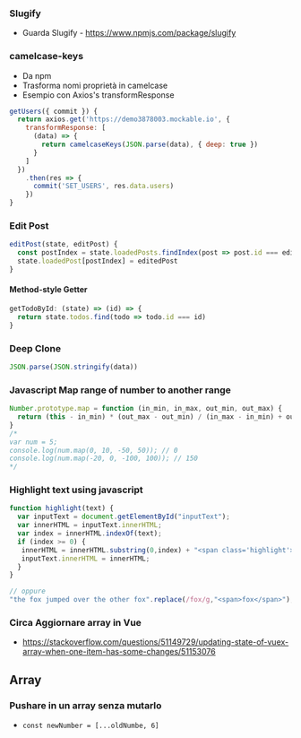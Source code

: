 ### Slugify
* Guarda Slugify - https://www.npmjs.com/package/slugify

### camelcase-keys
* Da npm
* Trasforma nomi proprietà in camelcase
* Esempio con Axios's transformResponse
```js
getUsers({ commit }) {
  return axios.get('https://demo3878003.mockable.io', {
    transformResponse: [
      (data) => {
        return camelcaseKeys(JSON.parse(data), { deep: true })
      }
    ]
  })
    .then(res => {
      commit('SET_USERS', res.data.users)
    })
}
```

### Edit Post
```js
editPost(state, editPost) {
  const postIndex = state.loadedPosts.findIndex(post => post.id === editedPost.id);
  state.loadedPost[postIndex] = editedPost
}
```
#### Method-style Getter
```js
getTodoById: (state) => (id) => {
  return state.todos.find(todo => todo.id === id)
}
```
### Deep Clone
```js
JSON.parse(JSON.stringify(data))
```

### Javascript Map range of number to another range
```js
Number.prototype.map = function (in_min, in_max, out_min, out_max) {
  return (this - in_min) * (out_max - out_min) / (in_max - in_min) + out_min;
}
/*
var num = 5;
console.log(num.map(0, 10, -50, 50)); // 0
console.log(num.map(-20, 0, -100, 100)); // 150
*/
```

### Highlight text using javascript
```js
function highlight(text) {
  var inputText = document.getElementById("inputText");
  var innerHTML = inputText.innerHTML;
  var index = innerHTML.indexOf(text);
  if (index >= 0) { 
   innerHTML = innerHTML.substring(0,index) + "<span class='highlight'>" + innerHTML.substring(index,index+text.length) + "</span>" + innerHTML.substring(index + text.length);
   inputText.innerHTML = innerHTML;
  }
}

// oppure
"the fox jumped over the other fox".replace(/fox/g,"<span>fox</span>");

```

### Circa Aggiornare array in Vue
* https://stackoverflow.com/questions/51149729/updating-state-of-vuex-array-when-one-item-has-some-changes/51153076

## Array
### Pushare in un array senza mutarlo
* `const newNumber = [...oldNumbe, 6]`
